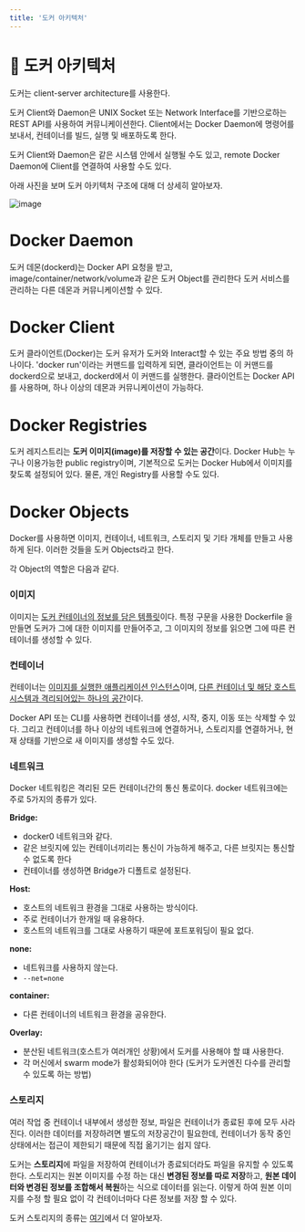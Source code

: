 ```yaml
---
title: '도커 아키텍처'
---
```

# 🐳 도커 아키텍처

도커는 client-server architecture를 사용한다.

도커 Client와 Daemon은 UNIX Socket 또는 Network Interface를 기반으로하는 REST API를 사용하여 커뮤니케이션한다. Client에서는 Docker Daemon에 명령어를 보내서, 컨테이너를 빌드, 실행 및 배포하도록 한다.

도커 Client와 Daemon은 같은 시스템 안에서 실행될 수도 있고, remote Docker Daemon에 Client를 연결하여 사용할 수도 있다.

아래 사진을 보며 도커 아키텍처 구조에 대해 더 상세히 알아보자.

![image](https://user-images.githubusercontent.com/81006587/201558603-b3b6f3ab-015f-4957-b32b-d4b82dd7f7bb.png)

# Docker Daemon
도커 데몬(dockerd)는 Docker API 요청을 받고, image/container/network/volume과 같은 도커 Object를 관리한다 도커 서비스를 관리하는 다른 데몬과 커뮤니케이션할 수 있다.

# Docker Client
도커 클라이언트(Docker)는 도커 유저가 도커와 Interact할 수 있는 주요 방법 중의 하나이다.
'docker run'이라는 커맨드를 입력하게 되면, 클라이언트는 이 커맨드를 dockerd으로 보내고, dockerd에서 이 커맨드를 실행한다. 
클라이언트는 Docker API를 사용하며, 하나 이상의 데몬과 커뮤니케이션이 가능하다.

# Docker Registries
도커 레지스트리는 **도커 이미지(image)를 저장할 수 있는 공간**이다.
Docker Hub는 누구나 이용가능한 public registry이며, 기본적으로 도커는 Docker Hub에서 이미지를 찾도록 설정되어 있다. 물론, 개인 Registry를 사용할 수도 있다.

# Docker Objects
Docker를 사용하면 이미지, 컨테이너, 네트워크, 스토리지 및 기타 개체를 만들고 사용하게 된다. 이러한 것들을 도커 Objects라고 한다.

각 Object의 역할은 다음과 같다.

### 이미지

이미지는 <u>도커 컨테이너의 정보를 담은 템플릿</u>이다. 특정 구문을 사용한 Dockerfile 을 만들면 도커가 그에 대한 이미지를 만들어주고, 그 이미지의 정보를 읽으면 그에 따른 컨테이너를 생성할 수 있다.

### 컨테이너

컨테이너는 <u>이미지를 실행한 애플리케이션 인스턴스</u>이며, <u>다른 컨테이너 및 해당 호스트 시스템과 격리되어있는 하나의 공간</u>이다.

Docker API 또는 CLI를 사용하면 컨테이너를 생성, 시작, 중지, 이동 또는 삭제할 수 있다. 그리고 컨테이너를 하나 이상의 네트워크에 연결하거나, 스토리지를 연결하거나, 현재 상태를 기반으로 새 이미지를 생성할 수도 있다.

### 네트워크

Docker 네트워킹은 격리된 모든 컨테이너간의 통신 통로이다. docker 네트워크에는 주로 5가지의 종류가 있다. <br/>

**Bridge:**
- docker0 네트워크와 같다.
- 같은 브릿지에 있는 컨테이너끼리는 통신이 가능하게 해주고, 다른 브릿지는 통신할 수 없도록 한다
- 컨테이너를 생성하면 Bridge가 디폴트로 설정된다.

**Host:**
- 호스트의 네트워크 환경을 그대로 사용하는 방식이다.
- 주로 컨테이너가 한개일 때 유용하다.
- 호스트의 네트워크를 그대로 사용하기 때문에 포트포워딩이 필요 없다.

**none:**
- 네트워크를 사용하지 않는다.
- `--net=none`

**container:**
- 다른 컨테이너의 네트워크 환경을 공유한다.

**Overlay:**
- 분산된 네트워크(호스트가 여러개인 상황)에서 도커를 사용해야 할 떄 사용한다.
- 각 머신에서 swarm mode가 활성화되어야 한다 (도커가 도커엔진 다수를 관리할 수 있도록 하는 방법)

### 스토리지

여러 작업 중 컨테이너 내부에서 생성한 정보, 파일은 컨테이너가 종료된 후에 모두 사라진다. 이러한 데이터를 저장하려면 별도의 저장공간이 필요한데, 컨테이너가 동작 중인 상태에서는 접근이 제한되기 때문에 직접 옮기기는 쉽지 않다.

도커는 **스토리지**에 파일을 저장하여 컨테이너가 종료되더라도 파일을 유지할 수 있도록 한다. 스토리지는 원본 이미지를 수정 하는 대신 **변경된 정보를 따로 저장**하고, **원본 데이터와 변경된 정보를 조합해서 복원**하는 식으로 데이터를 읽는다. 이렇게 하여 원본 이미지를 수정 할 필요 없이 각 컨테이너마다 다른 정보를 저장 할 수 있다.

도커 스토리지의 종류는 <a href="./도커 스토리지.md">여기</a>에서 더 알아보자.
